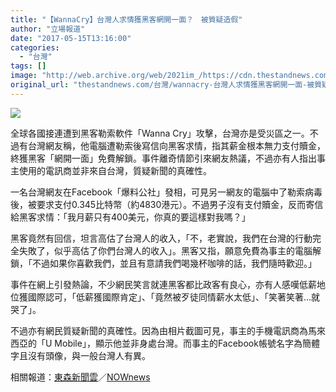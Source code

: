 ```yaml
---
title: "【WannaCry】台灣人求情獲黑客網開一面？　被質疑造假"
author: "立場報道"
date: "2017-05-15T13:16:00"
categories:
  - "台灣"
tags: []
image: "http://web.archive.org/web/2021im_/https://cdn.thestandnews.com/media/photos/cache/tw-cry-01_1frrh_1200x0.png"
original_url: "thestandnews.com/台灣/wannacry-台灣人求情獲黑客網開一面-被質疑造假"
---
```

![](http://web.archive.org/web/2021im_/https://cdn.thestandnews.com/media/photos/cache/tw-cry-01_1frrh_1200x0.png)

全球各國接連遭到黑客勒索軟件「Wanna Cry」攻擊，台灣亦是受災區之一。不過有台灣網友稱，他電腦遭勒索後寫信向黑客求情，指其薪金根本無力支付贖金，終獲黑客「網開一面」免費解鎖。事件離奇情節引來網友熱議，不過亦有人指出事主使用的電訊商並非來自台灣，質疑新聞的真確性。

一名台灣網友在Facebook「爆料公社」發相，可見另一網友的電腦中了勒索病毒後，被要求支付0.345比特幣（約4830港元）。不過男子沒有支付贖金，反而寄信給黑客求情：「我月薪只有400美元，你真的要這樣對我嗎？」

黑客竟然有回信，坦言高估了台灣人的收入，「不，老實說，我們在台灣的行動完全失敗了，似乎高估了你們台灣人的收入」。黑客又指，願意免費為事主的電腦解鎖，「不過如果你喜歡我們，並且有意請我們喝幾杯咖啡的話，我們隨時歡迎。」

事件在網上引發熱論，不少網民笑言就連黑客都比政客有良心，亦有人感嘆低薪地位獲國際認可，「低薪獲國際肯定」、「竟然被歹徒同情薪水太低」、「笑著笑著...就哭了」。

不過亦有網民質疑新聞的真確性。因為由相片截圖可見，事主的手機電訊商為馬來西亞的「U Mobile」，顯示他並非身處台灣。而事主的Facebook帳號名字為簡體字且沒有頭像，與一般台灣人有異。

相關報道：[東森新聞雲](http://web.archive.org/web/20210628020410/http://www.ettoday.net/news/20170514/924292.htm)／[NOWnews](http://web.archive.org/web/20210628020410/http://www.nownews.com/n/2017/05/15/2522942)
